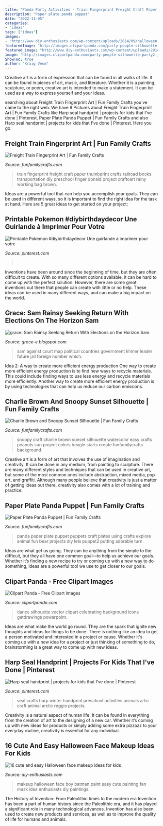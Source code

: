 ```yaml
---
title: "Panda Party Activities - Train Fingerprint Freight Craft Paper Thumbprint Crafts Railroad Books Transportation Diy Preschool Finger Donald Project Craftoart Rainy Working Bag Brown"
description: "Paper plate panda puppet"
date: "2022-11-05"
categories:
- "ideas"
tags: ["ideas"]
images:
- "http://www.diy-enthusiasts.com/wp-content/uploads/2014/09/halloween-face-makeup-idea-kids-party-boy-batman-mask.jpg"
featuredImage: "http://images.clipartpanda.com/party-people-silhouette-party2.jpg"
featured_image: "http://www.diy-enthusiasts.com/wp-content/uploads/2014/09/halloween-face-makeup-idea-kids-party-boy-batman-mask.jpg"
image: "http://images.clipartpanda.com/party-people-silhouette-party2.jpg"
ShowToc: true
author: "Kraig Veum"
---
```



Creative art is a form of expression that can be found in all walks of life. It can be found in pieces of art, music, and literature. Whether it is a painting, sculpture, or poem, creative art is intended to make a statement. It can be used as a way to express yourself and your ideas.

	

		
searching about Freight Train Fingerprint Art | Fun Family Crafts you've came to the right web. We have 8 Pictures about Freight Train Fingerprint Art | Fun Family Crafts like Harp seal handprint | projects for kids that I&#039;ve done | Pinterest, Paper Plate Panda Puppet | Fun Family Crafts and also Harp seal handprint | projects for kids that I&#039;ve done | Pinterest. Here you go:
		
    
## Freight Train Fingerprint Art | Fun Family Crafts

<img loading=lazy src="https://funfamilycrafts.com/wp-content/uploads/2013/05/freight_train.jpg" onerror="this.onerror=null;this.src='https://tse1.mm.bing.net/th?id=OIP.bzj0UaH3a4CAHIB92fC09wHaFs&amp;pid=15.1';" alt="Freight Train Fingerprint Art | Fun Family Crafts">

_Source: funfamilycrafts.com_

>train fingerprint freight craft paper thumbprint crafts railroad books transportation diy preschool finger donald project craftoart rainy working bag brown. 

	

Ideas are a powerful tool that can help you accomplish your goals. They can be used in different ways, so it is important to find the right idea for the task at hand. Here are 5 great ideas to get started on your project: 

    
## Printable Pokemon #diybirthdaydecor Une Guirlande à Imprimer Pour Votre

<img loading=lazy src="https://i.pinimg.com/originals/84/ff/90/84ff90bfee66751986b81cb47a50fb0e.jpg" onerror="this.onerror=null;this.src='https://tse1.mm.bing.net/th?id=OIP.o5QtgEAj4S_lgd-hsqo8EQAAAA&amp;pid=15.1';" alt="Printable Pokemon #diybirthdaydecor Une guirlande à imprimer pour votre">

_Source: pinterest.com_

>. 

	

Inventions have been around since the beginning of time, but they are often difficult to create. With so many different options available, it can be hard to come up with the perfect solution. However, there are some great inventions out there that people can create with little or no help. These ideas can be used in many different ways, and can make a big impact on the world.

    
## Grace: Sam Rainsy Seeking Return With Elections On The Horizon Sam

<img loading=lazy src="http://2.bp.blogspot.com/_hqgVFA7RYE4/TJqRGs57IBI/AAAAAAAAD4k/EIa9obwFqD0/w1200-h630-p-k-no-nu/Sam+Rainsy+on+VOA.jpg" onerror="this.onerror=null;this.src='https://tse1.mm.bing.net/th?id=OIP.shdjFHyf2jYWGqDgdQ5xJwHaEo&amp;pid=15.1';" alt="grace: Sam Rainsy Seeking Return With Elections on the Horizon Sam">

_Source: grace-e.blogspot.com_

>sam against court map political countries government khmer leader future jail foreign number which. 

	

Idea 2: A way to create more efficient energy production
One way to create more efficient energy production is to find new ways to recycle materials. This could include finding ways to use less energy and recycle materials more efficiently. Another way to create more efficient energy production is by using technologies that can help us reduce our carbon emissions.

    
## Charlie Brown And Snoopy Sunset Silhouette | Fun Family Crafts

<img loading=lazy src="https://funfamilycrafts.com/wp-content/uploads/2015/11/Charlie-Brown-Snoopy-watercolor-sunset-craft-kids-1.jpg" onerror="this.onerror=null;this.src='https://tse1.mm.bing.net/th?id=OIP.1U9hRgAXnZS120UOvxWpWQHaGx&amp;pid=15.1';" alt="Charlie Brown and Snoopy Sunset Silhouette | Fun Family Crafts">

_Source: funfamilycrafts.com_

>snoopy craft charlie brown sunset silhouette watercolor easy crafts peanuts sun project colors beagle starts create funfamilycrafts background. 

	

Creative art is a form of art that involves the use of imagination and creativity. It can be done in any medium, from painting to sculpture. There are many different styles and techniques that can be used in creative art, but some of the most common ones include abstraction, mixed media, pop art, and graffiti. Although many people believe that creativity is just a matter of getting ideas out there, creativity also comes with a lot of training and practice.

    
## Paper Plate Panda Puppet | Fun Family Crafts

<img loading=lazy src="https://funfamilycrafts.com/wp-content/uploads/2014/01/panda_puppet2.jpg" onerror="this.onerror=null;this.src='https://tse1.mm.bing.net/th?id=OIP.i9CE3Vsy9WtoPAbsgKVKkQAAAA&amp;pid=15.1';" alt="Paper Plate Panda Puppet | Fun Family Crafts">

_Source: funfamilycrafts.com_

>panda paper plate puppet puppets craft plates using crafts explore animal fun bear projects diy lets puppet2 putting adorable turn. 

	

Ideas are what get us going. They can be anything from the simple to the difficult, but they all have one common goal—to help us achieve our goals. Whether it’s finding a new recipe to try or coming up with a new way to do something, ideas are a powerful tool we use to get closer to our goals.

    
## Clipart Panda - Free Clipart Images

<img loading=lazy src="http://images.clipartpanda.com/party-people-silhouette-party2.jpg" onerror="this.onerror=null;this.src='https://tse3.mm.bing.net/th?id=OIP.XcH6ep42bj1Jm3fqtcCfXwHaFM&amp;pid=15.1';" alt="Clipart Panda - Free Clipart Images">

_Source: clipartpanda.com_

>dance silhouette vector clipart celebrating background icons getdrawings powerpoint. 

	

Ideas are what make the world go round. They are the spark that ignite new thoughts and ideas for things to be done. There is nothing like an idea to get a person motivated and interested in a project or cause. Whether it's coming up with a new idea for a project or just thinking of something to do, brainstorming is a great way to come up with new ideas.

    
## Harp Seal Handprint | Projects For Kids That I&#039;ve Done | Pinterest

<img loading=lazy src="https://s-media-cache-ak0.pinimg.com/736x/d8/99/1f/d8991f2cf9d6ff26b611c3555beabd38--reggio-classroom-classroom-activities.jpg" onerror="this.onerror=null;this.src='https://tse4.mm.bing.net/th?id=OIP.LjsHte-pje5WxXFK6naIGwHaGD&amp;pid=15.1';" alt="Harp seal handprint | projects for kids that I&#039;ve done | Pinterest">

_Source: pinterest.com_

>seal crafts harp winter handprint preschool activities animals artic craft animal arctic reggio projects. 

	

Creativity is a natural aspect of human life. It can be found in everything from the creation of art to the designing of a new car. Whether it’s coming up with new ideas for products or simply adding some extra pizzazz to your everyday routine, creativity is essential for any individual.

    
## 16 Cute And Easy Halloween Face Makeup Ideas For Kids

<img loading=lazy src="http://www.diy-enthusiasts.com/wp-content/uploads/2014/09/halloween-face-makeup-idea-kids-party-boy-batman-mask.jpg" onerror="this.onerror=null;this.src='https://tse2.mm.bing.net/th?id=OIP.rEkVEHAqHQVg-4zUVcxZxQHaHW&amp;pid=15.1';" alt="16 cute and easy Halloween face makeup ideas for kids">

_Source: diy-enthusiasts.com_

>makeup halloween face boy batman paint easy cute painting fan mask idea enthusiasts diy paintings. 

	

The History of Invention: From Paleolithic times to the modern era
Invention has been a part of human history since the Paleolithic era, and it has played a significant role in many technological advances. Invention has also been used to create new products and services, as well as to improve the quality of life for humans and animals.

